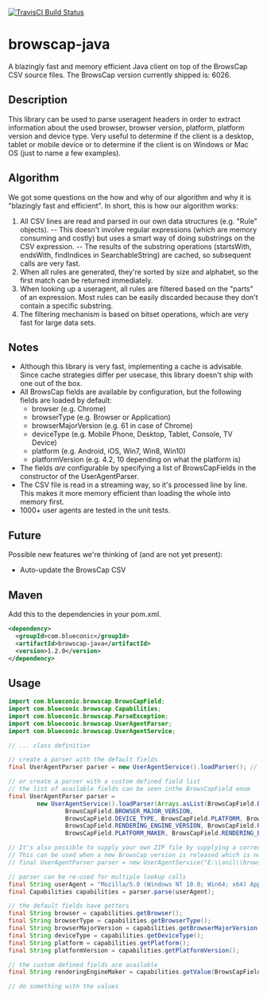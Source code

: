 [![TravisCI Build Status](https://travis-ci.org/blueconic/browscap-java.svg?branch=master)](https://travis-ci.org/blueconic/browscap-java)

# browscap-java
A blazingly fast and memory efficient Java client on top of the BrowsCap CSV source files.
The BrowsCap version currently shipped is: 6026.

## Description
This library can be used to parse useragent headers in order to extract information about the used browser, browser version, platform, platform version and device type. Very useful to determine if the client is a desktop, tablet or mobile device or to determine if the client is on Windows or Mac OS (just to name a few examples).

## Algorithm
We got some questions on the how and why of our algorithm and why it is "blazingly fast and efficient".
In short, this is how our algorithm works:

1. All CSV lines are read and parsed in our own data structures (e.g. "Rule" objects).
-- This doesn't involve regular expressions (which are memory consuming and costly) but uses a smart way of doing substrings on the CSV expression.
-- The results of the substring operations (startsWith, endsWith, findIndices in SearchableString) are cached, so subsequent calls are very fast.
2. When all rules are generated, they're sorted by size and alphabet, so the first match can be returned immediately.
3. When looking up a useragent, all rules are filtered based on the "parts" of an expression. Most rules can be easily discarded because they don't contain a specific substring.
4. The filtering mechanism is based on bitset operations, which are very fast for large data sets.

## Notes
* Although this library is very fast, implementing a cache is advisable. Since cache strategies differ per usecase, this library doesn't ship with one out of the box.
* All BrowsCap fields are available by configuration, but the following fields are loaded by default:
  * browser (e.g. Chrome)
  * browserType (e.g. Browser or Application)
  * browserMajorVersion (e.g. 61 in case of Chrome)
  * deviceType (e.g. Mobile Phone, Desktop, Tablet, Console, TV Device)
  * platform (e.g. Android, iOS, Win7, Win8, Win10)
  * platformVersion (e.g. 4.2, 10 depending on what the platform is)
* The fields _are_ configurable by specifying a list of BrowsCapFields in the constructor of the UserAgentParser.
* The CSV file is read in a streaming way, so it's processed line by line. This makes it more memory efficient than loading the whole into memory first.
* 1000+ user agents are tested in the unit tests.

## Future
Possible new features we're thinking of (and are not yet present):
* Auto-update the BrowsCap CSV

## Maven
Add this to the dependencies in your pom.xml.

```xml
<dependency>
  <groupId>com.blueconic</groupId>
  <artifactId>browscap-java</artifactId>
  <version>1.2.0</version>
</dependency>
```

## Usage
```java
import com.blueconic.browscap.BrowsCapField;
import com.blueconic.browscap.Capabilities;
import com.blueconic.browscap.ParseException;
import com.blueconic.browscap.UserAgentParser;
import com.blueconic.browscap.UserAgentService;

// ... class definition

// create a parser with the default fields
final UserAgentParser parser = new UserAgentService().loadParser(); // handle IOException and ParseException

// or create a parser with a custom defined field list
// the list of available fields can be seen inthe BrowsCapField enum
final UserAgentParser parser =
        new UserAgentService().loadParser(Arrays.asList(BrowsCapField.BROWSER, BrowsCapField.BROWSER_TYPE,
                BrowsCapField.BROWSER_MAJOR_VERSION,
                BrowsCapField.DEVICE_TYPE, BrowsCapField.PLATFORM, BrowsCapField.PLATFORM_VERSION,
                BrowsCapField.RENDERING_ENGINE_VERSION, BrowsCapField.RENDERING_ENGINE_NAME,
                BrowsCapField.PLATFORM_MAKER, BrowsCapField.RENDERING_ENGINE_MAKER));

// It's also possible to supply your own ZIP file by supplying a correct path to a ZIP file in the constructor.
// This can be used when a new BrowsCap version is released which is not yet bundled in this package.
// final UserAgentParser parser = new UserAgentService("E:\\anil\\browscap.zip").loadParser();

// parser can be re-used for multiple lookup calls
final String userAgent = "Mozilla/5.0 (Windows NT 10.0; Win64; x64) AppleWebKit/537.36 (KHTML, like Gecko) Chrome/58.0.3029.81 Safari/537.36";
final Capabilities capabilities = parser.parse(userAgent);

// the default fields have getters
final String browser = capabilities.getBrowser();
final String browserType = capabilities.getBrowserType();
final String browserMajorVersion = capabilities.getBrowserMajorVersion();
final String deviceType = capabilities.getDeviceType();
final String platform = capabilities.getPlatform();
final String platformVersion = capabilities.getPlatformVersion();

// the custom defined fields are available
final String renderingEngineMaker = capabilities.getValue(BrowsCapField.RENDERING_ENGINE_MAKER);

// do something with the values

```
